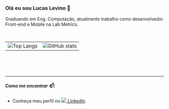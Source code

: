 <!-- 🧲 Imports -->
[Langs]: https://github-readme-stats.vercel.app/api/top-langs/?username=LucasLevino&theme=dracula&hide=javascript&locale=pt-br
"Top Langs"

[LinkedinBdg]: https://i.stack.imgur.com/gVE0j.png 

[Stats]: https://github-readme-stats.vercel.app/api?username=LucasLevino&theme=dracula&show_icons=true&include_all_commits=true&locale=pt-br
"GitHub stats"

<!-- 👁 Body -->
### Olá eu sou Lucas Levino 👋

Graduando em Eng. Computação, atualmente trabalho como desenvolvedor Front-end e Mobile na Lab Metrics. 

<br/>
<div align="left">
 
| | | 
|:------- | :------- |
| ![Top Langs][Langs] | ![GitHub stats][Stats]|


<!--  ![GitHub stats][Stats] -->


 
</div>

<br/>
<br/>
<br/>

---

##### Como me encontrar 📫:

+ Conheça meu perfil no ![][LinkedinBdg][ LinkedIn](https://www.linkedin.com/in/lucas-levino-345a53113/)





